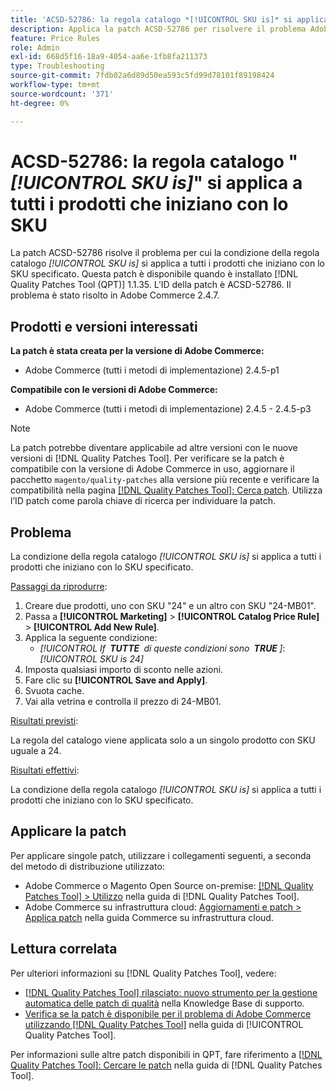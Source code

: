 ```yaml
---
title: 'ACSD-52786: la regola catalogo *[!UICONTROL SKU is]* si applica a tutti i prodotti che iniziano con lo SKU'
description: Applica la patch ACSD-52786 per risolvere il problema Adobe Commerce, in cui la condizione della regola catalogo *[!UICONTROL SKU is]* si applica a tutti i prodotti che iniziano con lo SKU specificato.
feature: Price Rules
role: Admin
exl-id: 668d5f16-18a9-4054-aa6e-1fb8fa211373
type: Troubleshooting
source-git-commit: 7fdb02a6d89d50ea593c5fd99d78101f89198424
workflow-type: tm+mt
source-wordcount: '371'
ht-degree: 0%

---
```


# ACSD-52786: la regola catalogo &quot;*[!UICONTROL SKU is]*&quot; si applica a tutti i prodotti che iniziano con lo SKU

La patch ACSD-52786 risolve il problema per cui la condizione della regola catalogo *[!UICONTROL SKU is]* si applica a tutti i prodotti che iniziano con lo SKU specificato. Questa patch è disponibile quando è installato [!DNL Quality Patches Tool (QPT)] 1.1.35. L’ID della patch è ACSD-52786. Il problema è stato risolto in Adobe Commerce 2.4.7.

## Prodotti e versioni interessati

**La patch è stata creata per la versione di Adobe Commerce:**

* Adobe Commerce (tutti i metodi di implementazione) 2.4.5-p1

**Compatibile con le versioni di Adobe Commerce:**

* Adobe Commerce (tutti i metodi di implementazione) 2.4.5 - 2.4.5-p3

>[!NOTE]
>
>La patch potrebbe diventare applicabile ad altre versioni con le nuove versioni di [!DNL Quality Patches Tool]. Per verificare se la patch è compatibile con la versione di Adobe Commerce in uso, aggiornare il pacchetto `magento/quality-patches` alla versione più recente e verificare la compatibilità nella pagina [[!DNL Quality Patches Tool]: Cerca patch](https://experienceleague.adobe.com/tools/commerce-quality-patches/index.html). Utilizza l’ID patch come parola chiave di ricerca per individuare la patch.

## Problema

La condizione della regola catalogo *[!UICONTROL SKU is]* si applica a tutti i prodotti che iniziano con lo SKU specificato.

<u>Passaggi da riprodurre</u>:

1. Creare due prodotti, uno con SKU &quot;24&quot; e un altro con SKU &quot;24-MB01&quot;.
1. Passa a **[!UICONTROL Marketing]** > **[!UICONTROL Catalog Price Rule]** > **[!UICONTROL Add New Rule]**.
1. Applica la seguente condizione:
   * *[!UICONTROL If **&#x200B; TUTTE &#x200B;** di queste condizioni sono **&#x200B; TRUE &#x200B;**]*: *[!UICONTROL SKU is 24]*
1. Imposta qualsiasi importo di sconto nelle azioni.
1. Fare clic su **[!UICONTROL Save and Apply]**.
1. Svuota cache.
1. Vai alla vetrina e controlla il prezzo di 24-MB01.

<u>Risultati previsti</u>:

La regola del catalogo viene applicata solo a un singolo prodotto con SKU uguale a 24.

<u>Risultati effettivi</u>:

La condizione della regola catalogo *[!UICONTROL SKU is]* si applica a tutti i prodotti che iniziano con lo SKU specificato.

## Applicare la patch

Per applicare singole patch, utilizzare i collegamenti seguenti, a seconda del metodo di distribuzione utilizzato:

* Adobe Commerce o Magento Open Source on-premise: [[!DNL Quality Patches Tool] > Utilizzo](/help/tools/quality-patches-tool/usage.md) nella guida di [!DNL Quality Patches Tool].
* Adobe Commerce su infrastruttura cloud: [Aggiornamenti e patch > Applica patch](https://experienceleague.adobe.com/docs/commerce-cloud-service/user-guide/develop/upgrade/apply-patches.html) nella guida Commerce su infrastruttura cloud.

## Lettura correlata

Per ulteriori informazioni su [!DNL Quality Patches Tool], vedere:

* [[!DNL Quality Patches Tool] rilasciato: nuovo strumento per la gestione automatica delle patch di qualità](https://experienceleague.adobe.com/en/docs/commerce-operations/tools/quality-patches-tool/quality-patches-tool-to-self-serve-quality-patches) nella Knowledge Base di supporto.
* [Verifica se la patch è disponibile per il problema di Adobe Commerce utilizzando  [!DNL Quality Patches Tool]](/help/tools/quality-patches-tool/patches-available-in-qpt/check-patch-for-magento-issue-with-magento-quality-patches.md) nella guida di [!UICONTROL Quality Patches Tool].


Per informazioni sulle altre patch disponibili in QPT, fare riferimento a [[!DNL Quality Patches Tool]: Cercare le patch](https://experienceleague.adobe.com/tools/commerce-quality-patches/index.html) nella guida di [!DNL Quality Patches Tool].
